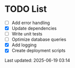 # TODO List

- [ ] Add error handling
- [x] Update dependencies
- [ ] Write unit tests
- [ ] Optimize database queries
- [x] Add logging
- [x] Create deployment scripts

Last updated: 2025-06-19 03:14
